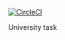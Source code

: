 
[![CircleCI](https://circleci.com/gh/MariyqZlateva/software-tools-university.svg?style=svg)](https://app.circleci.com/gh/MariyqZlateva/software-tools-university)

University task
